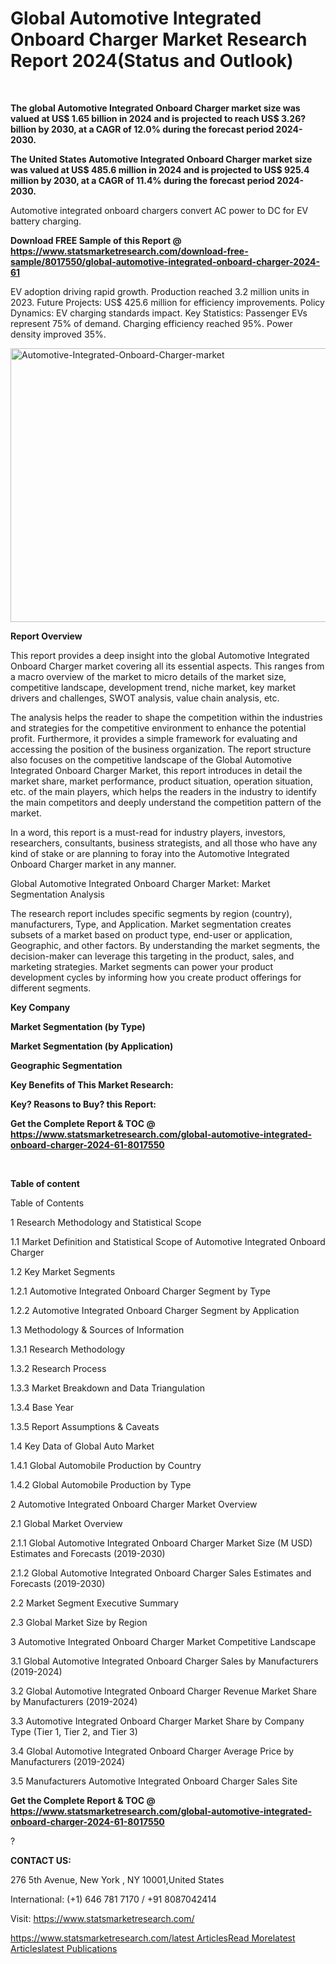 <h1>Global Automotive Integrated Onboard Charger Market Research Report 2024(Status and Outlook)</h1><br/><p><strong>The global Automotive Integrated Onboard Charger market size was valued at US$ 1.65 billion in 2024 and is projected to reach US$ 3.26? billion by 2030, at a <strong>CAGR</strong> of 12.0% during the forecast period 2024-2030.</strong></p>
 
 
 
 <p><strong>The United States Automotive Integrated Onboard Charger market size was valued at US$ 485.6 million in 2024 and is projected to US$ 925.4 million by 2030, at a <strong>CAGR</strong> of 11.4% during the forecast period 2024-2030.</strong></p>
 
 
 
 <p>Automotive integrated onboard chargers convert AC power to DC for EV battery charging.</p>
 
 
 
 <p><strong>Download FREE Sample of this Report @ <a href="https://www.statsmarketresearch.com/download-free-sample/8017550/global-automotive-integrated-onboard-charger-2024-61">https://www.statsmarketresearch.com/download-free-sample/8017550/global-automotive-integrated-onboard-charger-2024-61</a></strong></p>
 
 
 
 <p>EV adoption driving rapid growth. Production reached 3.2 million units in 2023. Future Projects: US$ 425.6 million for efficiency improvements. Policy Dynamics: EV charging standards impact. Key Statistics: Passenger EVs represent 75% of demand. Charging efficiency reached 95%. Power density improved 35%.</p>
 
 
 
 <p><img alt="Automotive-Integrated-Onboard-Charger-market" src="https://www.grandresearchstore.com/assets/report-images/Automotive_Integrated_Onboard_Charger_market.png" style="width: 730px; height: 438px;" /></p>
 
 
 
 <p><strong>Report Overview</strong></p>
 
 
 
 <p>This report provides a deep insight into the global Automotive Integrated Onboard Charger market covering all its essential aspects. This ranges from a macro overview of the market to micro details of the market size, competitive landscape, development trend, niche market, key market drivers and challenges, SWOT analysis, value chain analysis, etc.</p>
 
 
 
 <p>The analysis helps the reader to shape the competition within the industries and strategies for the competitive environment to enhance the potential profit. Furthermore, it provides a simple framework for evaluating and accessing the position of the business organization. The report structure also focuses on the competitive landscape of the Global Automotive Integrated Onboard Charger Market, this report introduces in detail the market share, market performance, product situation, operation situation, etc. of the main players, which helps the readers in the industry to identify the main competitors and deeply understand the competition pattern of the market.</p>
 
 
 
 <p>In a word, this report is a must-read for industry players, investors, researchers, consultants, business strategists, and all those who have any kind of stake or are planning to foray into the Automotive Integrated Onboard Charger market in any manner.</p>
 
 
 
 <p>Global Automotive Integrated Onboard Charger Market: Market Segmentation Analysis</p>
 
 
 
 <p>The research report includes specific segments by region (country), manufacturers, Type, and Application. Market segmentation creates subsets of a market based on product type, end-user or application, Geographic, and other factors. By understanding the market segments, the decision-maker can leverage this targeting in the product, sales, and marketing strategies. Market segments can power your product development cycles by informing how you create product offerings for different segments.</p>
 
 
 
 <p><strong>Key Company</strong></p>
 
 
 
 <p><strong>Market Segmentation (by Type)</strong></p>
 
 
 
 <p><strong>Market Segmentation (<strong>by Application</strong>)</strong></p>
 
 
 
 <p><strong>Geographic Segmentation</strong></p>
 
 
 
 <p><strong>Key Benefits of This Market Research:</strong></p>
 
 
 
 <p><strong>Key? <strong>Reasons to Buy</strong>? this Report:</strong></p>
 
 
 
 <div><b>Get the Complete Report & TOC @ <a href="https://www.statsmarketresearch.com/global-automotive-integrated-onboard-charger-2024-61-8017550">https://www.statsmarketresearch.com/global-automotive-integrated-onboard-charger-2024-61-8017550</a></b></div>
 
 
 
 <p><br />
 
 <b>Table of content</b></p>
 
 
 
 <p>Table of Contents<br />
 
 1 Research Methodology and Statistical Scope<br />
 
 1.1 Market Definition and Statistical Scope of Automotive Integrated Onboard Charger<br />
 
 1.2 Key Market Segments<br />
 
 1.2.1 Automotive Integrated Onboard Charger Segment by Type<br />
 
 1.2.2 Automotive Integrated Onboard Charger Segment by Application<br />
 
 1.3 Methodology & Sources of Information<br />
 
 1.3.1 Research Methodology<br />
 
 1.3.2 Research Process<br />
 
 1.3.3 Market Breakdown and Data Triangulation<br />
 
 1.3.4 Base Year<br />
 
 1.3.5 Report Assumptions & Caveats<br />
 
 1.4 Key Data of Global Auto Market<br />
 
 1.4.1 Global Automobile Production by Country<br />
 
 1.4.2 Global Automobile Production by Type<br />
 
 2 Automotive Integrated Onboard Charger Market Overview<br />
 
 2.1 Global Market Overview<br />
 
 2.1.1 Global Automotive Integrated Onboard Charger Market Size (M USD) Estimates and Forecasts (2019-2030)<br />
 
 2.1.2 Global Automotive Integrated Onboard Charger Sales Estimates and Forecasts (2019-2030)<br />
 
 2.2 Market Segment Executive Summary<br />
 
 2.3 Global Market Size by Region<br />
 
 3 Automotive Integrated Onboard Charger Market Competitive Landscape<br />
 
 3.1 Global Automotive Integrated Onboard Charger Sales by Manufacturers (2019-2024)<br />
 
 3.2 Global Automotive Integrated Onboard Charger Revenue Market Share by Manufacturers (2019-2024)<br />
 
 3.3 Automotive Integrated Onboard Charger Market Share by Company Type (Tier 1, Tier 2, and Tier 3)<br />
 
 3.4 Global Automotive Integrated Onboard Charger Average Price by Manufacturers (2019-2024)<br />
 
 3.5 Manufacturers Automotive Integrated Onboard Charger Sales Site</p>
 
 
 
 <div><b>Get the Complete Report & TOC @ <a href="https://www.statsmarketresearch.com/global-automotive-integrated-onboard-charger-2024-61-8017550">https://www.statsmarketresearch.com/global-automotive-integrated-onboard-charger-2024-61-8017550</a></b></div>
 
 
 
 <p>? </p>
 
 
 
 <p><b>CONTACT US:</b><br />
 
 276 5th Avenue, New York , NY 10001,United States<br />
 
 International: (+1) 646 781 7170 / +91 8087042414<br />
 
 Visit: <a href="https://www.statsmarketresearch.com/">https://www.statsmarketresearch.com/</a><br />
 
 <a href="https://gyeongbokgung.com">https://www.statsmarketresearch.com/</a><a href="https://hallyeomaritime.com">latest Articles</a><a href="https://jingwansa.com">Read More</a><a href="https://nguoiviet.jp/">latest Articles</a><a href="https://www.intelmarketresearch.com/">latest Publications</a></p>
